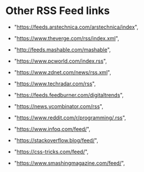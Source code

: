# Other RSS Feed links

- "https://feeds.arstechnica.com/arstechnica/index",
- "https://www.theverge.com/rss/index.xml",
- "http://feeds.mashable.com/mashable",
- "https://www.pcworld.com/index.rss",
- "https://www.zdnet.com/news/rss.xml",
- "https://www.techradar.com/rss",
- "https://feeds.feedburner.com/digitaltrends",

- "https://news.ycombinator.com/rss",
- "https://www.reddit.com/r/programming/.rss",
- "https://www.infoq.com/feed/",

- "https://stackoverflow.blog/feed/",
- "https://css-tricks.com/feed/",
- "https://www.smashingmagazine.com/feed/",